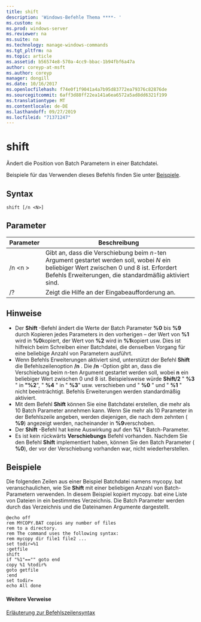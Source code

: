 ```yaml
---
title: shift
description: 'Windows-Befehle Thema ****- '
ms.custom: na
ms.prod: windows-server
ms.reviewer: na
ms.suite: na
ms.technology: manage-windows-commands
ms.tgt_pltfrm: na
ms.topic: article
ms.assetid: b56574e8-570a-4cc9-bbac-1b94fbf6a47a
author: coreyp-at-msft
ms.author: coreyp
manager: dongill
ms.date: 10/16/2017
ms.openlocfilehash: f74e0f1f9041a4a7b95d83772ea79376c82876de
ms.sourcegitcommit: 6aff3d88ff22ea141a6ea6572a5ad8dd6321f199
ms.translationtype: MT
ms.contentlocale: de-DE
ms.lasthandoff: 09/27/2019
ms.locfileid: "71371247"
---
```

# <a name="shift"></a>shift



Ändert die Position von Batch Parametern in einer Batchdatei.

Beispiele für das Verwenden dieses Befehls finden Sie unter [Beispiele](#BKMK_examples).

## <a name="syntax"></a>Syntax

```
shift [/n <N>]
```

## <a name="parameters"></a>Parameter

|Parameter|Beschreibung|
|---------|-----------|
|/n \<n >|Gibt an, dass die Verschiebung beim *n*-ten Argument gestartet werden soll, wobei *N* ein beliebiger Wert zwischen 0 und 8 ist. Erfordert Befehls Erweiterungen, die standardmäßig aktiviert sind.|
|/?|Zeigt die Hilfe an der Eingabeaufforderung an.|

## <a name="remarks"></a>Hinweise

- Der **Shift** -Befehl ändert die Werte der Batch Parameter **%0** bis **%9** durch Kopieren jedes Parameters in den vorherigen – der Wert von **%1** wird in **%0**kopiert, der Wert von **%2** wird in **%1**kopiert usw. Dies ist hilfreich beim Schreiben einer Batchdatei, die denselben Vorgang für eine beliebige Anzahl von Parametern ausführt.
- Wenn Befehls Erweiterungen aktiviert sind, unterstützt der Befehl **Shift** die Befehlszeilenoption **/n** . Die **/n** -Option gibt an, dass die Verschiebung beim n-ten Argument gestartet werden soll, wobei **n** ein beliebiger Wert zwischen 0 und 8 ist. Beispielsweise würde **Shift/2** " **%3** " in **"%2**", " **%4** " in " **%3**" usw. verschieben und " **%0** " und " **%1** " nicht beeinträchtigt. Befehls Erweiterungen werden standardmäßig aktiviert.
- Mit dem Befehl **Shift** können Sie eine Batchdatei erstellen, die mehr als 10 Batch Parameter annehmen kann. Wenn Sie mehr als 10 Parameter in der Befehlszeile angeben, werden diejenigen, die nach dem zehnten ( **%9**) angezeigt werden, nacheinander in **%9**verschoben.
- Der **Shift** -Befehl hat keine Auswirkung auf den **%\\** * Batch-Parameter.
- Es ist kein rückwärts **Verschiebungs** Befehl vorhanden. Nachdem Sie den Befehl **Shift** implementiert haben, können Sie den Batch Parameter ( **%0**), der vor der Verschiebung vorhanden war, nicht wiederherstellen.

## <a name="BKMK_examples"></a>Beispiele

Die folgenden Zeilen aus einer Beispiel Batchdatei namens mycopy. bat veranschaulichen, wie Sie **Shift** mit einer beliebigen Anzahl von Batch-Parametern verwenden. In diesem Beispiel kopiert mycopy. bat eine Liste von Dateien in ein bestimmtes Verzeichnis. Die Batch Parameter werden durch das Verzeichnis und die Dateinamen Argumente dargestellt.
```
@echo off 
rem MYCOPY.BAT copies any number of files
rem to a directory.
rem The command uses the following syntax:
rem mycopy dir file1 file2 ... 
set todir=%1
:getfile
shift
if "%1"=="" goto end
copy %1 %todir%
goto getfile
:end
set todir=
echo All done
```

#### <a name="additional-references"></a>Weitere Verweise

[Erläuterung zur Befehlszeilensyntax](command-line-syntax-key.md)
